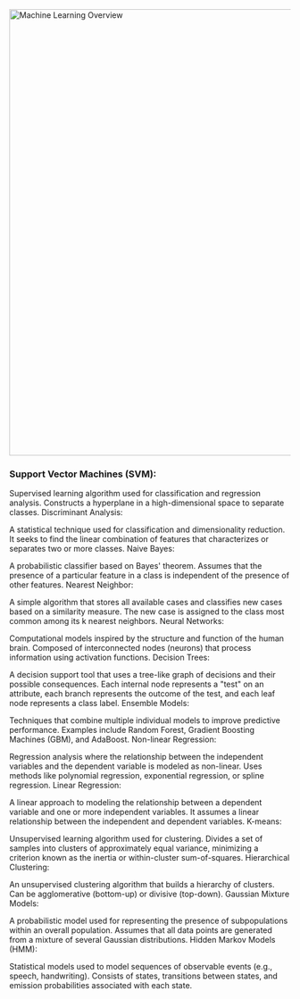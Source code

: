 
<img width="800" alt="Machine Learning Overview" src="https://github.com/StefaneeT/RA-Statistics-Course/assets/89051155/def3c846-e3de-4424-8c89-ef967abc9ad5">


### Support Vector Machines (SVM):

Supervised learning algorithm used for classification and regression analysis.
Constructs a hyperplane in a high-dimensional space to separate classes.
Discriminant Analysis:

A statistical technique used for classification and dimensionality reduction.
It seeks to find the linear combination of features that characterizes or separates two or more classes.
Naive Bayes:

A probabilistic classifier based on Bayes' theorem.
Assumes that the presence of a particular feature in a class is independent of the presence of other features.
Nearest Neighbor:

A simple algorithm that stores all available cases and classifies new cases based on a similarity measure.
The new case is assigned to the class most common among its k nearest neighbors.
Neural Networks:

Computational models inspired by the structure and function of the human brain.
Composed of interconnected nodes (neurons) that process information using activation functions.
Decision Trees:

A decision support tool that uses a tree-like graph of decisions and their possible consequences.
Each internal node represents a "test" on an attribute, each branch represents the outcome of the test, and each leaf node represents a class label.
Ensemble Models:

Techniques that combine multiple individual models to improve predictive performance.
Examples include Random Forest, Gradient Boosting Machines (GBM), and AdaBoost.
Non-linear Regression:

Regression analysis where the relationship between the independent variables and the dependent variable is modeled as non-linear.
Uses methods like polynomial regression, exponential regression, or spline regression.
Linear Regression:

A linear approach to modeling the relationship between a dependent variable and one or more independent variables.
It assumes a linear relationship between the independent and dependent variables.
K-means:

Unsupervised learning algorithm used for clustering.
Divides a set of samples into clusters of approximately equal variance, minimizing a criterion known as the inertia or within-cluster sum-of-squares.
Hierarchical Clustering:

An unsupervised clustering algorithm that builds a hierarchy of clusters.
Can be agglomerative (bottom-up) or divisive (top-down).
Gaussian Mixture Models:

A probabilistic model used for representing the presence of subpopulations within an overall population.
Assumes that all data points are generated from a mixture of several Gaussian distributions.
Hidden Markov Models (HMM):

Statistical models used to model sequences of observable events (e.g., speech, handwriting).
Consists of states, transitions between states, and emission probabilities associated with each state.
